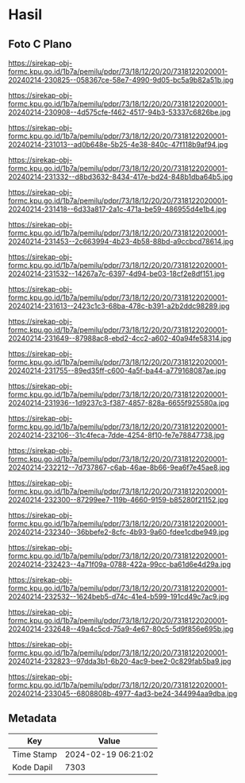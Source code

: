 # Hasil

## Foto C Plano

https://sirekap-obj-formc.kpu.go.id/1b7a/pemilu/pdpr/73/18/12/20/20/7318122020001-20240214-230825--058367ce-58e7-4990-9d05-bc5a9b82a51b.jpg

https://sirekap-obj-formc.kpu.go.id/1b7a/pemilu/pdpr/73/18/12/20/20/7318122020001-20240214-230908--4d575cfe-f462-4517-94b3-53337c6826be.jpg

https://sirekap-obj-formc.kpu.go.id/1b7a/pemilu/pdpr/73/18/12/20/20/7318122020001-20240214-231013--ad0b648e-5b25-4e38-840c-47f118b9af94.jpg

https://sirekap-obj-formc.kpu.go.id/1b7a/pemilu/pdpr/73/18/12/20/20/7318122020001-20240214-231332--d8bd3632-8434-417e-bd24-848b1dba64b5.jpg

https://sirekap-obj-formc.kpu.go.id/1b7a/pemilu/pdpr/73/18/12/20/20/7318122020001-20240214-231418--6d33a817-2a1c-471a-be59-486955d4e1b4.jpg

https://sirekap-obj-formc.kpu.go.id/1b7a/pemilu/pdpr/73/18/12/20/20/7318122020001-20240214-231453--2c663994-4b23-4b58-88bd-a9ccbcd78614.jpg

https://sirekap-obj-formc.kpu.go.id/1b7a/pemilu/pdpr/73/18/12/20/20/7318122020001-20240214-231532--14267a7c-6397-4d94-be03-18cf2e8df151.jpg

https://sirekap-obj-formc.kpu.go.id/1b7a/pemilu/pdpr/73/18/12/20/20/7318122020001-20240214-231613--2423c1c3-68ba-478c-b391-a2b2ddc98289.jpg

https://sirekap-obj-formc.kpu.go.id/1b7a/pemilu/pdpr/73/18/12/20/20/7318122020001-20240214-231649--87988ac8-ebd2-4cc2-a602-40a94fe58314.jpg

https://sirekap-obj-formc.kpu.go.id/1b7a/pemilu/pdpr/73/18/12/20/20/7318122020001-20240214-231755--89ed35ff-c600-4a5f-ba44-a779168087ae.jpg

https://sirekap-obj-formc.kpu.go.id/1b7a/pemilu/pdpr/73/18/12/20/20/7318122020001-20240214-231936--1d9237c3-f387-4857-828a-6655f925580a.jpg

https://sirekap-obj-formc.kpu.go.id/1b7a/pemilu/pdpr/73/18/12/20/20/7318122020001-20240214-232106--31c4feca-7dde-4254-8f10-fe7e78847738.jpg

https://sirekap-obj-formc.kpu.go.id/1b7a/pemilu/pdpr/73/18/12/20/20/7318122020001-20240214-232212--7d737867-c6ab-46ae-8b66-9ea6f7e45ae8.jpg

https://sirekap-obj-formc.kpu.go.id/1b7a/pemilu/pdpr/73/18/12/20/20/7318122020001-20240214-232300--87299ee7-119b-4660-9159-b85280f21152.jpg

https://sirekap-obj-formc.kpu.go.id/1b7a/pemilu/pdpr/73/18/12/20/20/7318122020001-20240214-232340--36bbefe2-8cfc-4b93-9a60-fdee1cdbe949.jpg

https://sirekap-obj-formc.kpu.go.id/1b7a/pemilu/pdpr/73/18/12/20/20/7318122020001-20240214-232423--4a71f09a-0788-422a-99cc-ba61d6e4d29a.jpg

https://sirekap-obj-formc.kpu.go.id/1b7a/pemilu/pdpr/73/18/12/20/20/7318122020001-20240214-232532--1624beb5-d74c-41e4-b599-191cd49c7ac9.jpg

https://sirekap-obj-formc.kpu.go.id/1b7a/pemilu/pdpr/73/18/12/20/20/7318122020001-20240214-232648--49a4c5cd-75a9-4e67-80c5-5d9f856e695b.jpg

https://sirekap-obj-formc.kpu.go.id/1b7a/pemilu/pdpr/73/18/12/20/20/7318122020001-20240214-232823--97dda3b1-6b20-4ac9-bee2-0c829fab5ba9.jpg

https://sirekap-obj-formc.kpu.go.id/1b7a/pemilu/pdpr/73/18/12/20/20/7318122020001-20240214-233045--6808808b-4977-4ad3-be24-344994aa9dba.jpg


## Metadata

| Key        | Value               |
| ---------- | ------------------- |
| Time Stamp | 2024-02-19 06:21:02 |
| Kode Dapil | 7303                |



